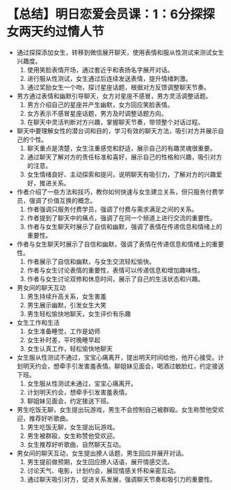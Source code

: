 # 【总结】明日恋爱会员课：1：6分探探女两天约过情人节

-   通过探探添加女生，转移到微信展开聊天，使用表情和服从性测试来测试女生兴趣度。
    1.  使用笑脸表情开场，通过套近乎和表扬名字展开对话。
    2.  进行服从性测试，女生通过后连续发送表情，提升情绪刺激。
    3.  通过奖励女生一个吻，探讨星座话题，根据对方反馈调整聊天节奏。
-   男方通过表情和幽默引导聊天，女方对星座不感冒，男方灵活调整话题。
    1.  男方介绍自己的星座并产生幽默，女方回应笑脸表情。
    2.  女方表示不感冒星座话题，男方及时调整话题方向。
    3.  在聊天中灵活判断对方兴趣，掌握聊天节奏，带领整个对话过程。
-   聊天中要理解女性的潜台词和目的，学习有效的聊天方法，吸引对方并展示自己的个性。
    1.  聊天重点是清楚，女生注重感觉和舒适，展示自己的有趣灵魂很重要。
    2.  通过聊天了解对方的责任标准和喜好，展示自己的性格和兴趣，吸引对方的注意。
    3.  女生情绪良好、主动探索和提问，说明聊天有吸引力，了解对方的兴趣爱好，推进关系。
-   作者介绍了一些方法和技巧，教你如何快速与女生建立关系，但只服务付费学员，强调了价值互换的概念。
    1.  作者强调只服务付费学员，强调了付费与需求满足之间的关系。
    2.  作者提到了聊天中的痛点，强调了在同一个频道上进行交流的重要性。
    3.  作者与女生聊天时展示了自信和幽默，强调了表情在传递信息和情绪上的重要性。
-   作者与女生聊天时展示了自信和幽默，强调了表情在传递信息和情绪上的重要性。
    1.  作者展示了自信和幽默，与女生交流轻松愉快。
    2.  作者与女生讨论表情的重要性，表情可以传递信息和增加趣味性。
    3.  作者与女生讨论双修和休息时间，展示了自己的生活状态和兴趣。
-   男女间的聊天互动
    1.  男生持续升高关系，女生害羞
    2.  男生展示幽默，引发女生大笑
    3.  男生轻松愉快地聊天，女生评价有乐趣
-   女生工作和生活
    1.  女生准备睡觉，工作是幼师
    2.  女生补时差，平时晚睡早起
    3.  女生认真工作，轻松愉快地聊天
-   女生服从性测试不通过，宝宝心痛离开，提出明天时间给他，他开心接受。计划明天约会，想牵手引发害羞表情。聊姐妹见面会，喝酒过敏脸红，约定接送下班。
    1.  女生服从性测试未通过，宝宝心痛离开。
    2.  计划明天约会，想牵手引发害羞表情。
    3.  聊姐妹见面会，约定接送下班。
-   男生吃饭无聊，女生提出玩游戏，男生不会控制自己被群殴。女生称赞他受欢迎，推荐好听歌曲。
    1.  男生吃饭无聊，女生提出玩游戏。
    2.  男生被群殴，女生称赞他受欢迎。
    3.  女生推荐好听歌曲，自然聊天互动。
-   男女间的聊天互动，女生提出撩人话题，男生回应并展开对话。
    1.  男生提前做预期，女生回应撩人话语，展开情感交流。
    2.  讨论天气、电影，计划约会，展现情感关怀和亲密互动。
    3.  通过聊天吸引对方，促进关系发展，强调聊天节奏和吸引力的重要性。
